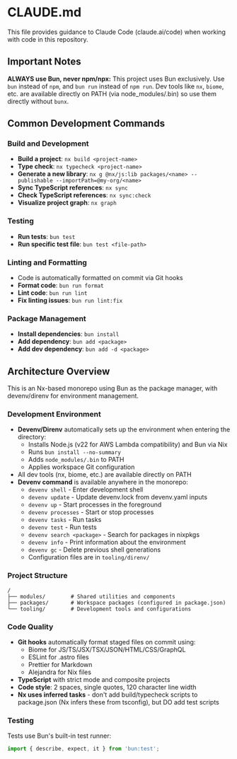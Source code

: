 # CLAUDE.md

This file provides guidance to Claude Code (claude.ai/code) when working with code in this repository.

## Important Notes

**ALWAYS use Bun, never npm/npx:** This project uses Bun exclusively. Use `bun` instead of `npm`, and `bun run` instead
of `npm run`. Dev tools like `nx`, `biome`, etc. are available directly on PATH (via node_modules/.bin) so use them
directly without `bunx`.

## Common Development Commands

### Build and Development

- **Build a project**: `nx build <project-name>`
- **Type check**: `nx typecheck <project-name>`
- **Generate a new library**: `nx g @nx/js:lib packages/<name> --publishable --importPath=@my-org/<name>`
- **Sync TypeScript references**: `nx sync`
- **Check TypeScript references**: `nx sync:check`
- **Visualize project graph**: `nx graph`

### Testing

- **Run tests**: `bun test`
- **Run specific test file**: `bun test <file-path>`

### Linting and Formatting

- Code is automatically formatted on commit via Git hooks
- **Format code**: `bun run format`
- **Lint code**: `bun run lint`
- **Fix linting issues**: `bun run lint:fix`

### Package Management

- **Install dependencies**: `bun install`
- **Add dependency**: `bun add <package>`
- **Add dev dependency**: `bun add -d <package>`

## Architecture Overview

This is an Nx-based monorepo using Bun as the package manager, with devenv/direnv for environment management.

### Development Environment

- **Devenv/Direnv** automatically sets up the environment when entering the directory:
  - Installs Node.js (v22 for AWS Lambda compatibility) and Bun via Nix
  - Runs `bun install --no-summary`
  - Adds `node_modules/.bin` to PATH
  - Applies workspace Git configuration
- All dev tools (nx, biome, etc.) are available directly on PATH
- **Devenv command** is available anywhere in the monorepo:
  - `devenv shell` - Enter development shell
  - `devenv update` - Update devenv.lock from devenv.yaml inputs
  - `devenv up` - Start processes in the foreground
  - `devenv processes` - Start or stop processes
  - `devenv tasks` - Run tasks
  - `devenv test` - Run tests
  - `devenv search <package>` - Search for packages in nixpkgs
  - `devenv info` - Print information about the environment
  - `devenv gc` - Delete previous shell generations
  - Configuration files are in `tooling/direnv/`

### Project Structure

```
/
├── modules/        # Shared utilities and components
├── packages/       # Workspace packages (configured in package.json)
└── tooling/        # Development tools and configurations
```

### Code Quality

- **Git hooks** automatically format staged files on commit using:
  - Biome for JS/TS/JSX/TSX/JSON/HTML/CSS/GraphQL
  - ESLint for .astro files
  - Prettier for Markdown
  - Alejandra for Nix files
- **TypeScript** with strict mode and composite projects
- **Code style**: 2 spaces, single quotes, 120 character line width
- **Nx uses inferred tasks** - don't add build/typecheck scripts to package.json (Nx infers these from tsconfig), but DO
  add test scripts

### Testing

Tests use Bun's built-in test runner:

```typescript
import { describe, expect, it } from 'bun:test';
```
